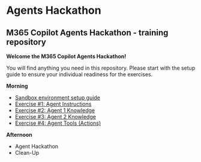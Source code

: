 # Agents Hackathon

## M365 Copilot Agents Hackathon - training repository

**Welcome the M365 Copilot Agents Hackathon!**

You will find anything you need in this repository. Please start with the setup guide to ensure your individual readiness for the exercises. 

**Morning**

+ [Sandbox environment setup guide](<Setup/Sandbox environment setup guide.md>)
+ [Exercise #1: Agent Instructions](UseCaseLibrary/NameIt-Agent/README.md)
+ [Exercise #2: Agent 1 Knowledge](UseCaseLibrary/Umsatzsteuer-Assistent-Web/README.md)
+ [Exercise #3: Agent 2 Knowledge](UseCaseLibrary/Mitarbeiter-Handbuch/README.md)
+ [Exercise #4: Agent Tools (Actions)](UseCaseLibrary/Urlaubsassistent/README.md)

**Afternoon**

+ Agent Hackathon
+ Clean-Up